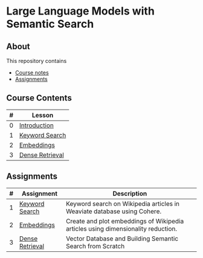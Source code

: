 # Large Language Models with Semantic Search

## About

This repository contains

- [Course notes](#course-contents)
- [Assignments](#assignments)

## Course Contents

|#|Lesson    |
|-|----------|
|0|[Introduction](./notes/Lesson_0.md)|
|1|[Keyword Search](./notes/Lesson_1.md)|
|2|[Embeddings](./notes/Lesson_2.md)|
|3|[Dense Retrieval](./notes/Lesson_3.md)|

## Assignments

|#|Assignment      |Description   |
|-|----------------|--------------|
|1|[Keyword Search](./notes/Lesson_1.md#notebook)|Keyword search on Wikipedia articles in Weaviate database using Cohere.|
|2|[Embeddings](./notes/Lesson_2.md#notebook)|Create and plot embeddings of Wikipedia articles using dimensionality reduction.|
|3|[Dense Retrieval](./notes/Lesson_3.md#notebook)|Vector Database and Building Semantic Search from Scratch|
